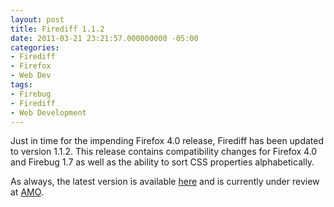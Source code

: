 ```yaml
---
layout: post
title: Firediff 1.1.2
date: 2011-03-21 23:21:57.000000000 -05:00
categories:
- Firediff
- Firefox
- Web Dev
tags:
- Firebug
- Firediff
- Web Development
---
```

<p>
Just in time for the impending Firefox 4.0 release, Firediff has been updated to version 1.1.2. This release contains compatibility changes for Firefox 4.0 and Firebug 1.7 as well as the ability to sort CSS properties alphabetically.</p>
<p>
As always, the latest version is available <a href="http://incaseofstairs.com/download/firediff/?C=M">here</a> and is currently under review at <a href="https://addons.mozilla.org/en-US/firefox/addon/firediff/">AMO</a>.</p>
